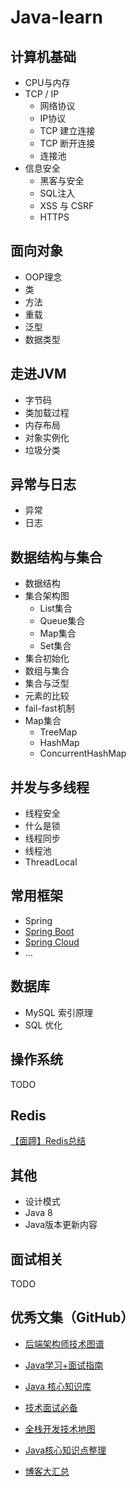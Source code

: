 # Java-learn

## 计算机基础

- CPU与内存
- TCP / IP
  - 网络协议
  - IP协议
  - TCP 建立连接
  - TCP 断开连接
  - 连接池
- 信息安全
  - 黑客与安全
  - SQL注入
  - XSS 与 CSRF
  - HTTPS

## 面向对象

- OOP理念
- 类
- 方法
- 重载
- 泛型
- 数据类型

## 走进JVM

- 字节码
- 类加载过程
- 内存布局
- 对象实例化
- 垃圾分类

## 异常与日志

- 异常
- 日志

## 数据结构与集合

- 数据结构
- 集合架构图
  - List集合
  - Queue集合
  - Map集合
  - Set集合
- 集合初始化
- 数组与集合
- 集合与泛型
- 元素的比较
- fail-fast机制
- Map集合
  - TreeMap
  - HashMap
  - ConcurrentHashMap

## 并发与多线程

- 线程安全
- 什么是锁
- 线程同步
- 线程池
- ThreadLocal

## 常用框架

- Spring
- [Spring Boot](https://github.com/tyronczt/spring-boot-learning)
- [Spring Cloud](https://github.com/tyronczt/Spring-Cloud-Learning)
- ...

## 数据库

- MySQL 索引原理
- SQL 优化

## 操作系统

TODO

## Redis

[【面蹄】Redis总结](https://blog.csdn.net/tian330726/article/details/84332830)

## 其他

- 设计模式
- Java 8
- Java版本更新内容 

## 面试相关

TODO

## 优秀文集（GitHub）

- [后端架构师技术图谱](https://github.com/xingshaocheng/architect-awesome/)

- [Java学习+面试指南](https://github.com/Snailclimb/JavaGuide)

- [ Java 核心知识库](https://github.com/crossoverJie/JCSprout)

- [技术面试必备](https://github.com/CyC2018/CS-Notes)

- [全栈开发技术地图](https://frank-lam.github.io/fullstack-tutorial/)

- [Java核心知识点整理](https://github.com/zaiyunduan123/Java-Summarize)

- [博客大汇总](https://github.com/yangchong211/YCBlogs)

  